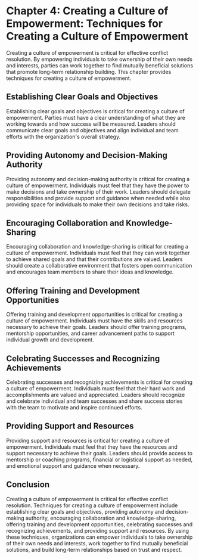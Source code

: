 Chapter 4: Creating a Culture of Empowerment: Techniques for Creating a Culture of Empowerment
==============================================================================================

Creating a culture of empowerment is critical for effective conflict resolution. By empowering individuals to take ownership of their own needs and interests, parties can work together to find mutually beneficial solutions that promote long-term relationship building. This chapter provides techniques for creating a culture of empowerment.

Establishing Clear Goals and Objectives
---------------------------------------

Establishing clear goals and objectives is critical for creating a culture of empowerment. Parties must have a clear understanding of what they are working towards and how success will be measured. Leaders should communicate clear goals and objectives and align individual and team efforts with the organization's overall strategy.

Providing Autonomy and Decision-Making Authority
------------------------------------------------

Providing autonomy and decision-making authority is critical for creating a culture of empowerment. Individuals must feel that they have the power to make decisions and take ownership of their work. Leaders should delegate responsibilities and provide support and guidance when needed while also providing space for individuals to make their own decisions and take risks.

Encouraging Collaboration and Knowledge-Sharing
-----------------------------------------------

Encouraging collaboration and knowledge-sharing is critical for creating a culture of empowerment. Individuals must feel that they can work together to achieve shared goals and that their contributions are valued. Leaders should create a collaborative environment that fosters open communication and encourages team members to share their ideas and knowledge.

Offering Training and Development Opportunities
-----------------------------------------------

Offering training and development opportunities is critical for creating a culture of empowerment. Individuals must have the skills and resources necessary to achieve their goals. Leaders should offer training programs, mentorship opportunities, and career advancement paths to support individual growth and development.

Celebrating Successes and Recognizing Achievements
--------------------------------------------------

Celebrating successes and recognizing achievements is critical for creating a culture of empowerment. Individuals must feel that their hard work and accomplishments are valued and appreciated. Leaders should recognize and celebrate individual and team successes and share success stories with the team to motivate and inspire continued efforts.

Providing Support and Resources
-------------------------------

Providing support and resources is critical for creating a culture of empowerment. Individuals must feel that they have the resources and support necessary to achieve their goals. Leaders should provide access to mentorship or coaching programs, financial or logistical support as needed, and emotional support and guidance when necessary.

Conclusion
----------

Creating a culture of empowerment is critical for effective conflict resolution. Techniques for creating a culture of empowerment include establishing clear goals and objectives, providing autonomy and decision-making authority, encouraging collaboration and knowledge-sharing, offering training and development opportunities, celebrating successes and recognizing achievements, and providing support and resources. By using these techniques, organizations can empower individuals to take ownership of their own needs and interests, work together to find mutually beneficial solutions, and build long-term relationships based on trust and respect.
